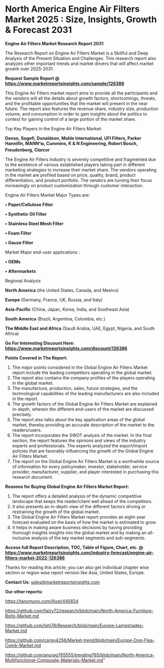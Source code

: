 # North America Engine Air Filters Market 2025 : Size, Insights, Growth & Forecast 2031

<strong>Engine Air Filters Market Research Report 2031</strong>

The Research Report on Engine Air Filters Market is a Skillful and Deep Analysis of the Present Situation and Challenges. This research report also analyzes other important trends and market drivers that will affect market growth over 2025-2031.

<strong>Request Sample Report @ <a href=https://www.marketreportsinsights.com/sample/126386>https://www.marketreportsinsights.com/sample/126386</a></strong>

This Engine Air Filters market report aims to provide all the participants and the vendors will all the details about growth factors, shortcomings, threats, and the profitable opportunities that the market will present in the near future. The report also features the revenue share, industry size, production volume, and consumption in order to gain insights about the politics to contest for gaining control of a large portion of the market share.

Top Key Players in the Engine Air Filters Market:

<strong>Denso, Sogefi, Donaldson, Mahle International, UFI Filters, Parker Hannifin, MANNᵃఐ, Cummins, K & N Engineering, Robert Bosch, Freudenberg, Clarcor</strong>

The Engine Air Filters Industry is severely competitive and fragmented due to the existence of various established players taking part in different marketing strategies to increase their market share. The vendors operating in the market are profiled based on price, quality, brand, product differentiation, and product portfolio. The vendors are turning their focus increasingly on product customization through customer interaction.

Engine Air Filters Market Major Types are:

<strong>• Paper/Cellulose Filter

• Synthetic Oil Filter

• Stainless Steel Mesh Filter

• Foam Filter

• Gauze Filter</strong>

Market Major end-user applications :

<strong>• OEMs

• Aftermarkets</strong>

Regional Analysis

</u><strong><b>North America</b></strong> (the United States, Canada, and Mexico)

<strong><b>Europe </b></strong>(Germany, France, UK, Russia, and Italy)

<strong><b>Asia-Pacific</b></strong> (China, Japan, Korea, India, and Southeast Asia)

<strong><b>South America</b></strong> (Brazil, Argentina, Colombia, etc.)

<strong><b>The Middle East and Africa</b></strong> (Saudi Arabia, UAE, Egypt, Nigeria, and South Africa)

<strong>Go For Interesting Discount Here: <a href=https://www.marketreportsinsights.com/discount/126386>https://www.marketreportsinsights.com/discount/126386</a></strong>

<strong>Points Covered in The Report:</strong>
<ol>
  <li>The major points considered in the Global Engine Air Filters Market report include the leading competitors operating in the global market.</li>
  <li>The report also contains the company profiles of the players operating in the global market.</li>
  <li>The manufacture, production, sales, future strategies, and the technological capabilities of the leading manufacturers are also included in the report.</li>
  <li>The growth factors of the Global Engine Air Filters Market are explained in-depth, wherein the different end-users of the market are discussed precisely.</li>
  <li>The report also talks about the key application areas of the global market, thereby providing an accurate description of the market to the readers/users.</li>
  <li>The report incorporates the SWOT analysis of the market. In the final section, the report features the opinions and views of the industry experts and professionals. The experts analyzed the export/import policies that are favorably influencing the growth of the Global Engine Air Filters Market.</li>
  <li>The report on the Global Engine Air Filters Market is a worthwhile source of information for every policymaker, investor, stakeholder, service provider, manufacturer, supplier, and player interested in purchasing this research document.</li>
</ol>
<strong>Reasons for Buying Global Engine Air Filters Market Report:</strong>

<ol>
  <li>The report offers a detailed analysis of the dynamic competitive landscape that keeps the reader/client well ahead of the competitors.</li>
  <li>It also presents an in-depth view of the different factors driving or restraining the growth of the global market.</li>
  <li>The Global Engine Air Filters Market report provides an eight-year forecast evaluated on the basis of how the market is estimated to grow.</li>
  <li>It helps in making aware business decisions by having providing thorough insights insights into the global market and by making an all-inclusive analysis of the key market segments and sub-segments.</li>
</ol>
<strong>Access full Report Description, TOC, Table of Figure, Chart, etc. @ <a href=https://www.marketreportsinsights.com/industry-forecast/engine-air-filters-market-2022-126386>https://www.marketreportsinsights.com/industry-forecast/engine-air-filters-market-2022-126386</a></strong>


Thanks for reading this article; you can also get individual chapter wise section or region wise report version like Asia, United States, Europe.

<strong>Contact Us:</strong>
sales@marketreportsinsights.com

<strong>Our other reports:</strong>

<a href=https://tanomuno.com/illust/445654>https://tanomuno.com/illust/445654</a>

<a href=https://github.com/faizy72/research/blob/main/North-America-Furniture-Bolts-Market.md>https://github.com/faizy72/research/blob/main/North-America-Furniture-Bolts-Market.md</a>

<a href=https://github.com/Ishi78/Research/blob/main/Europe-Lampshades-Market.md>https://github.com/Ishi78/Research/blob/main/Europe-Lampshades-Market.md</a>

<a href=https://github.com/cargo4256/Market-trend/blob/main/Europe-Dog-Flea-Comb-Market.md>https://github.com/cargo4256/Market-trend/blob/main/Europe-Dog-Flea-Comb-Market.md</a>

<a href=https://github.com/anurag765555/trending765/blob/main/North-America-Multifunctional-Composite-Materials-Market.md>https://github.com/anurag765555/trending765/blob/main/North-America-Multifunctional-Composite-Materials-Market.md</a>"
